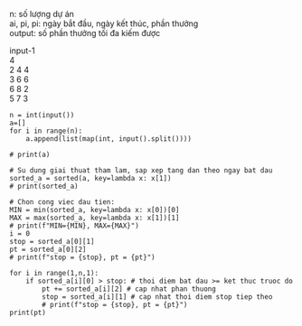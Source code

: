 n: số lượng dự án  
ai, pi, pi: ngày bắt đầu, ngày kết thúc, phần thưởng  
output: số phần thưởng tối đa kiếm được  

input-1  
4  
2 4 4   
3 6 6   
6 8 2   
5 7 3  

```
n = int(input())
a=[]
for i in range(n):
    a.append(list(map(int, input().split())))
    
# print(a)

# Su dung giai thuat tham lam, sap xep tang dan theo ngay bat dau
sorted_a = sorted(a, key=lambda x: x[1])
# print(sorted_a)

# Chon cong viec dau tien: 
MIN = min(sorted_a, key=lambda x: x[0])[0]
MAX = max(sorted_a, key=lambda x: x[1])[1]
# print(f"MIN={MIN}, MAX={MAX}")
i = 0
stop = sorted_a[0][1]
pt = sorted_a[0][2]
# print(f"stop = {stop}, pt = {pt}")

for i in range(1,n,1):
    if sorted_a[i][0] > stop: # thoi diem bat dau >= ket thuc truoc do 
        pt += sorted_a[i][2] # cap nhat phan thuong
        stop = sorted_a[i][1] # cap nhat thoi diem stop tiep theo
        # print(f"stop = {stop}, pt = {pt}")
print(pt)
```
